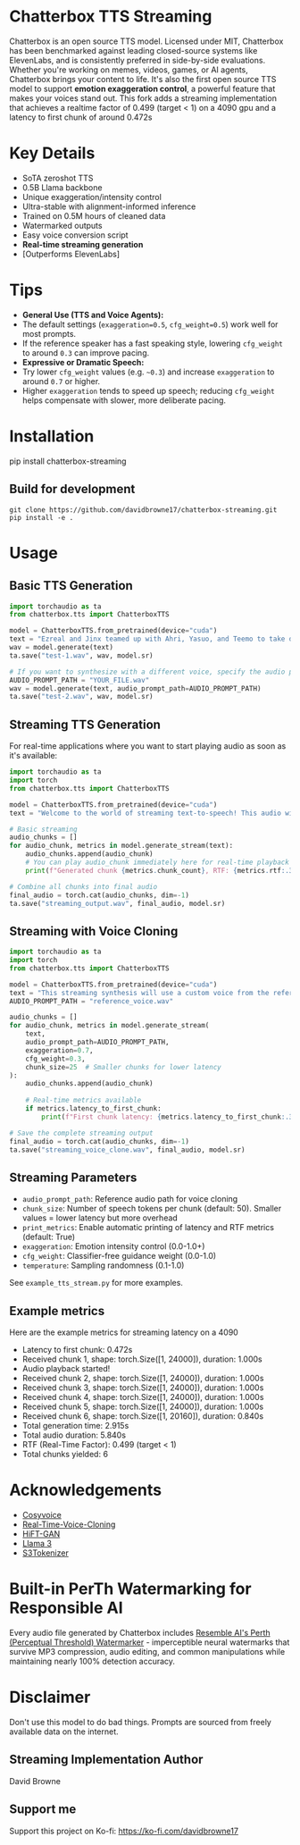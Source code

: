 # Chatterbox TTS Streaming
Chatterbox is an open source TTS model. Licensed under MIT, Chatterbox has been benchmarked against leading closed-source systems like ElevenLabs, and is consistently preferred in side-by-side evaluations.
Whether you're working on memes, videos, games, or AI agents, Chatterbox brings your content to life. It's also the first open source TTS model to support **emotion exaggeration control**, a powerful feature that makes your voices stand out. This fork adds a streaming implementation that achieves a realtime factor of 0.499 (target < 1) on a 4090 gpu and a latency to first chunk of around 0.472s

# Key Details
- SoTA zeroshot TTS
- 0.5B Llama backbone
- Unique exaggeration/intensity control
- Ultra-stable with alignment-informed inference
- Trained on 0.5M hours of cleaned data
- Watermarked outputs
- Easy voice conversion script
- **Real-time streaming generation**
- [Outperforms ElevenLabs]

# Tips
- **General Use (TTS and Voice Agents):**
- The default settings (`exaggeration=0.5`, `cfg_weight=0.5`) work well for most prompts.
- If the reference speaker has a fast speaking style, lowering `cfg_weight` to around `0.3` can improve pacing.
- **Expressive or Dramatic Speech:**
- Try lower `cfg_weight` values (e.g. `~0.3`) and increase `exaggeration` to around `0.7` or higher.
- Higher `exaggeration` tends to speed up speech; reducing `cfg_weight` helps compensate with slower, more deliberate pacing.

# Installation
pip install chatterbox-streaming

## Build for development
```
git clone https://github.com/davidbrowne17/chatterbox-streaming.git
pip install -e .
```

# Usage

## Basic TTS Generation
```python
import torchaudio as ta
from chatterbox.tts import ChatterboxTTS

model = ChatterboxTTS.from_pretrained(device="cuda")
text = "Ezreal and Jinx teamed up with Ahri, Yasuo, and Teemo to take down the enemy's Nexus in an epic late-game pentakill."
wav = model.generate(text)
ta.save("test-1.wav", wav, model.sr)

# If you want to synthesize with a different voice, specify the audio prompt
AUDIO_PROMPT_PATH = "YOUR_FILE.wav"
wav = model.generate(text, audio_prompt_path=AUDIO_PROMPT_PATH)
ta.save("test-2.wav", wav, model.sr)
```

## Streaming TTS Generation
For real-time applications where you want to start playing audio as soon as it's available:

```python
import torchaudio as ta
import torch
from chatterbox.tts import ChatterboxTTS

model = ChatterboxTTS.from_pretrained(device="cuda")
text = "Welcome to the world of streaming text-to-speech! This audio will be generated and played in real-time chunks."

# Basic streaming
audio_chunks = []
for audio_chunk, metrics in model.generate_stream(text):
    audio_chunks.append(audio_chunk)
    # You can play audio_chunk immediately here for real-time playback
    print(f"Generated chunk {metrics.chunk_count}, RTF: {metrics.rtf:.3f}" if metrics.rtf else f"Chunk {metrics.chunk_count}")

# Combine all chunks into final audio
final_audio = torch.cat(audio_chunks, dim=-1)
ta.save("streaming_output.wav", final_audio, model.sr)
```

## Streaming with Voice Cloning
```python
import torchaudio as ta
import torch
from chatterbox.tts import ChatterboxTTS

model = ChatterboxTTS.from_pretrained(device="cuda")
text = "This streaming synthesis will use a custom voice from the reference audio file."
AUDIO_PROMPT_PATH = "reference_voice.wav"

audio_chunks = []
for audio_chunk, metrics in model.generate_stream(
    text, 
    audio_prompt_path=AUDIO_PROMPT_PATH,
    exaggeration=0.7,
    cfg_weight=0.3,
    chunk_size=25  # Smaller chunks for lower latency
):
    audio_chunks.append(audio_chunk)
    
    # Real-time metrics available
    if metrics.latency_to_first_chunk:
        print(f"First chunk latency: {metrics.latency_to_first_chunk:.3f}s")

# Save the complete streaming output
final_audio = torch.cat(audio_chunks, dim=-1)
ta.save("streaming_voice_clone.wav", final_audio, model.sr)
```

## Streaming Parameters
- `audio_prompt_path`: Reference audio path for voice cloning
- `chunk_size`: Number of speech tokens per chunk (default: 50). Smaller values = lower latency but more overhead
- `print_metrics`: Enable automatic printing of latency and RTF metrics (default: True)
- `exaggeration`: Emotion intensity control (0.0-1.0+)
- `cfg_weight`: Classifier-free guidance weight (0.0-1.0)
- `temperature`: Sampling randomness (0.1-1.0)

See `example_tts_stream.py` for more examples.

## Example metrics
Here are the example metrics for streaming latency on a 4090
- Latency to first chunk: 0.472s
- Received chunk 1, shape: torch.Size([1, 24000]), duration: 1.000s
- Audio playback started!
- Received chunk 2, shape: torch.Size([1, 24000]), duration: 1.000s
- Received chunk 3, shape: torch.Size([1, 24000]), duration: 1.000s
- Received chunk 4, shape: torch.Size([1, 24000]), duration: 1.000s
- Received chunk 5, shape: torch.Size([1, 24000]), duration: 1.000s
- Received chunk 6, shape: torch.Size([1, 20160]), duration: 0.840s
- Total generation time: 2.915s
- Total audio duration: 5.840s
- RTF (Real-Time Factor): 0.499 (target < 1)
- Total chunks yielded: 6

# Acknowledgements
- [Cosyvoice](https://github.com/FunAudioLLM/CosyVoice)
- [Real-Time-Voice-Cloning](https://github.com/CorentinJ/Real-Time-Voice-Cloning)
- [HiFT-GAN](https://github.com/yl4579/HiFTNet)
- [Llama 3](https://github.com/meta-llama/llama3)
- [S3Tokenizer](https://github.com/xingchensong/S3Tokenizer)

# Built-in PerTh Watermarking for Responsible AI
Every audio file generated by Chatterbox includes [Resemble AI's Perth (Perceptual Threshold) Watermarker](https://github.com/resemble-ai/perth) - imperceptible neural watermarks that survive MP3 compression, audio editing, and common manipulations while maintaining nearly 100% detection accuracy.

# Disclaimer
Don't use this model to do bad things. Prompts are sourced from freely available data on the internet.

## Streaming Implementation Author
David Browne

## Support me
Support this project on Ko-fi: https://ko-fi.com/davidbrowne17
